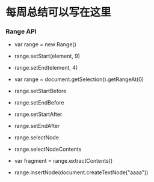 # 每周总结可以写在这里

### Range API

- var range = new Range()
- range.setStart(element, 9)
- range.setEnd(element, 4)
- var range = document.getSelection().getRangeAt(0)

- range.setStartBefore
- range.setEndBefore
- range.setStartAfter
- range.setEndAfter
- range.selectNode
- range.selectNodeContents

- var fragment = range.extractContents()
- range.insertNode(document.createTextNode("aaaa"))
